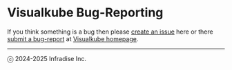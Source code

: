 # Visualkube Bug-Reporting

If you think something is a bug then please
[create an issue](https://github.com/infradise/visualkube-bug-reporting/issues/new/choose) here or there [submit a bug-report](https://www.visualkube.com/contact/bug-reporting) at [Visualkube homepage](https://www.visualkube.com).

---
ⓒ 2024-2025 Infradise Inc.
